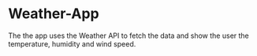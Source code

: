 # Weather-App
The the app uses the Weather API to fetch the data and show the user the temperature, humidity and wind speed.
